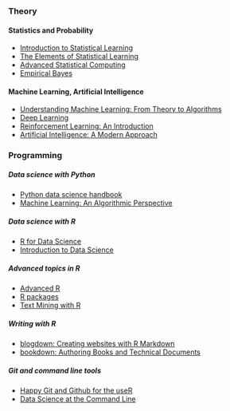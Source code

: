 <!-- 
.. title: Some data science and machine learning books available online for free
.. slug: some-data-science-and-machine-learning-books-available-online-for-free
.. date: 2018-02-27 18:44:54 UTC+08:00
.. tags: data science, machine learning, R, Python
.. category: 
.. link: 
.. description: 
.. type: text
-->

### Theory

#### Statistics and Probability

- [Introduction to Statistical Learning](http://www-bcf.usc.edu/~gareth/ISL/)
- [The Elements of Statistical Learning](https://web.stanford.edu/~hastie/ElemStatLearn/)
- [Advanced Statistical Computing](https://bookdown.org/rdpeng/advstatcomp/)
- [Empirical Bayes](https://gumroad.com/l/empirical-bayes)

<!-- TEASER_END -->

#### Machine Learning, Artificial Intelligence

- [Understanding Machine Learning: From Theory to Algorithms](http://www.cs.huji.ac.il/~shais/UnderstandingMachineLearning/copy.html)
- [Deep Learning](http://www.deeplearningbook.org/)
- [Reinforcement Learning: An Introduction](http://incompleteideas.net/book/ebook/the-book.html)
- [Artificial Intelligence: A Modern Approach](http://aima.cs.berkeley.edu/index.html)


### Programming 

##### Data science with Python 

- [Python data science handbook](https://jakevdp.github.io/PythonDataScienceHandbook/)
- [Machine Learning: An Algorithmic Perspective](https://seat.massey.ac.nz/personal/s.r.marsland/MLBook.html)

##### Data science with R 

- [R for Data Science](http://r4ds.had.co.nz/)
- [Introduction to Data Science](https://rafalab.github.io/dsbook/)

##### Advanced topics in R 

- [Advanced R](http://adv-r.had.co.nz/)
- [R packages](http://r-pkgs.had.co.nz/)
- [Text Mining with R](https://www.tidytextmining.com/)

##### Writing with R

- [blogdown: Creating websites with R Markdown](https://bookdown.org/yihui/blogdown/)
- [bookdown: Authoring Books and Technical Documents](https://bookdown.org/yihui/bookdown/)

##### Git and command line tools 
- [Happy Git and Github for the useR](http://happygitwithr.com/)
- [Data Science at the Command Line](https://www.datascienceatthecommandline.com/) 

